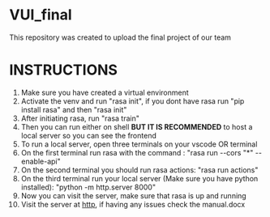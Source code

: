 # VUI_final
This repository was created to upload the final project of our team
# INSTRUCTIONS
1) Make sure you have created a virtual environment
2) Activate the venv and run "rasa init", if you dont have rasa run "pip install rasa" and then "rasa init"
3) After initiating rasa, run "rasa train"
4) Then you can run either on shell **BUT IT IS RECOMMENDED** to host a local server so you can see the frontend
5) To run a local server, open three terminals on your vscode OR terminal
6) On the first terminal run rasa with the command : "rasa run --cors "*" --enable-api"
7) On the second terminal you should run rasa actions: "rasa run actions"
8) On the third terminal run your local server (Make sure you have python installed): "python -m http.server 8000"
9) Now you can visit the server, make sure that rasa is up and running
10) Visit the server at [http](http://localhost:8000/index.html), if having any issues check the manual.docx
